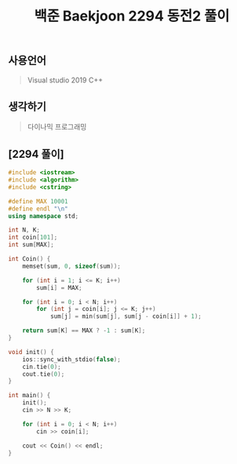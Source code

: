 ﻿---
title: "백준 Baekjoon 2294 동전2 풀이"
categories: Algorithm
comments: true
---

## 사용언어
 > Visual studio 2019 C++ 

## 생각하기
  > 다이나믹 프로그래밍

## [2294 풀이]

```c++
#include <iostream>
#include <algorithm>
#include <cstring>

#define MAX 10001
#define endl "\n"
using namespace std;

int N, K;
int coin[101];
int sum[MAX];

int Coin() {
	memset(sum, 0, sizeof(sum));

	for (int i = 1; i <= K; i++)
		sum[i] = MAX;

	for (int i = 0; i < N; i++)
		for (int j = coin[i]; j <= K; j++)
			sum[j] = min(sum[j], sum[j - coin[i]] + 1);

	return sum[K] == MAX ? -1 : sum[K];
}

void init() {
	ios::sync_with_stdio(false);
	cin.tie(0);
	cout.tie(0);
}

int main() {
	init();
	cin >> N >> K;

	for (int i = 0; i < N; i++)
		cin >> coin[i];

	cout << Coin() << endl;
}
```